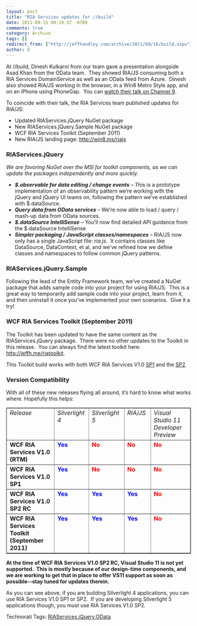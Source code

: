 ```yaml
---
layout: post
title: "RIA Services updates for //build"
date: 2011-09-15 00:19:57 -0700
comments: true
category: Archive
tags: []
redirect_from: ["http://jeffhandley.com/archive/2011/09/16/build.aspx"].aspx
author: 0
---
```

<!-- more -->
<p>At //build, Dinesh Kulkarni from our team gave a presentation alongside Asad Khan from the OData team.  They showed RIA/JS consuming both a RIA Services DomainService as well as an OData feed from Azure.  Dinesh also showed RIA/JS working in the browser, in a Win8 Metro Style app, and on an iPhone using PhoneGap.  You can <a href="http://channel9.msdn.com/Events/BUILD/BUILD2011/TOOL-800T" target="_blank">watch their talk on Channel 9</a>.</p>  <p>To coincide with their talk, the RIA Services team published updates for RIA/JS:</p>  <ul>   <li>Updated RIAServices.jQuery NuGet package </li>    <li>New RIAServices.jQuery.Sample NuGet package </li>    <li>WCF RIA Services Toolkit (September 2011) </li>    <li>New RIA/JS landing page: <a href="http://win8.ms/riajs">http://win8.ms/riajs</a> </li> </ul>  <h3>RIAServices.jQuery</h3>  <p><em>We are favoring NuGet over the MSI for toolkit components, as we can update the packages independently and more quickly.</em></p>  <ul>   <li><b><i>$.observable for data editing / change events</i></b> – This is a prototype implementation of an observability pattern we’re working with the jQuery and jQuery UI teams on, following the pattern we’ve established with $.dataSource. </li>    <li><b><i>Query data from OData services</i></b> – We’re now able to load / query / mash-up data from OData sources. </li>    <li><b><i>$.dataSource IntelliSense</i></b> – You’ll now find detailed API guidance from the $.dataSource IntelliSense </li>    <li><b><i>Simpler packaging / JavaScript classes/namespaces</i></b> – RIA/JS now only has a single JavaScript file: <em>ria.js</em>.  It contains classes like DataSource, DataContext, et al, and we’ve refined how we define classes and namespaces to follow common jQuery patterns. </li> </ul>  <h3>RIAServices.jQuery.Sample</h3>  <p>Following the lead of the Entity Framework team, we’ve created a NuGet package that adds sample code into your project for using RIA/JS.  This is a great way to temporarily add sample code into your project, learn from it, and then uninstall it once you’ve implemented your own scenarios.  Give it a try!</p>  <h3>WCF RIA Services Toolkit (September 2011)</h3>  <p>The Toolkit has been updated to have the same content as the RIAServices.jQuery package.  There were no other updates to the Toolkit in this release.  You can always find the latest toolkit here: <a href="http://jeffh.me/riatoolkit">http://jeffh.me/riatoolkit</a>.</p>  <p>This Toolkit build works with both WCF RIA Services V1.0 <a href="http://go.microsoft.com/fwlink/?LinkId=205085">SP1</a> and the <a href="http://go.microsoft.com/fwlink/?LinkId=215202">SP2</a>.</p>  <h3>Version Compatibility</h3>  <p>With all of these new releases flying all around, it’s hard to know what works where. Hopefully this helps:</p>  <table border="1" cellspacing="0" cellpadding="2" width="1023"><tbody>     <tr>       <td valign="top" width="372"><em>Release</em></td>        <td valign="top" width="110"><em>Silverlight 4</em></td>        <td valign="top" width="145"><em>Silverlight 5</em></td>        <td valign="top" width="120"><em>RIA/JS</em></td>        <td valign="top" width="274"><em>Visual Studio 11 Developer Preview</em></td>     </tr>      <tr>       <td valign="top" width="372"><strong>WCF RIA Services V1.0 (RTM)</strong></td>        <td valign="top" width="110"><strong><font color="#0000ff">Yes</font></strong></td>        <td valign="top" width="145"><strong><font color="#ff0000">No</font></strong></td>        <td valign="top" width="120"><strong><font color="#ff0000">No</font></strong></td>        <td valign="top" width="274"><strong><font color="#ff0000">No</font></strong></td>     </tr>      <tr>       <td valign="top" width="372"><strong>WCF RIA Services V1.0 SP1</strong></td>        <td valign="top" width="110"><strong><font color="#0000ff">Yes</font></strong></td>        <td valign="top" width="145"><strong><font color="#ff0000">No</font></strong></td>        <td valign="top" width="120"><strong><font color="#ff0000">No</font></strong></td>        <td valign="top" width="274"><strong><font color="#ff0000">No</font></strong></td>     </tr>      <tr>       <td valign="top" width="372"><strong>WCF RIA Services V1.0 SP2 RC</strong></td>        <td valign="top" width="110"><strong><font color="#0000ff">Yes</font></strong></td>        <td valign="top" width="145"><strong><font color="#0000ff">Yes</font></strong></td>        <td valign="top" width="120"><strong><font color="#0000ff">Yes</font></strong></td>        <td valign="top" width="274"><strong><font color="#ff0000">No</font></strong></td>     </tr>      <tr>       <td valign="top" width="372"><strong>WCF RIA Services Toolkit (September 2011)</strong></td>        <td valign="top" width="110"><strong><font color="#0000ff">Yes</font></strong></td>        <td valign="top" width="145"><strong><font color="#0000ff">Yes</font></strong></td>        <td valign="top" width="120"><strong><font color="#0000ff">Yes</font></strong></td>        <td valign="top" width="274"><strong><font color="#ff0000">No</font></strong></td>     </tr>   </tbody></table>  <p><strong>At the time of WCF RIA Services V1.0 SP2 RC, Visual Studio 11 is not yet supported.  This is mostly because of our design-time components, and we are working to get that in place to offer VS11 support as soon as possible--stay tuned for updates therein.</strong></p>  <p>As you can see above, if you are building Silverlight 4 applications, you can use RIA Services V1.0 SP1 or SP2.  If you are developing Silverlight 5 applications though, you must use RIA Services V1.0 SP2.</p>  <div style="padding-bottom: 0px; margin: 0px; padding-left: 0px; padding-right: 0px; display: inline; float: none; padding-top: 0px" id="scid:0767317B-992E-4b12-91E0-4F059A8CECA8:cafb8d55-480a-426e-a491-a4c788fde6a8" class="wlWriterEditableSmartContent">Technorati Tags: <a href="http://technorati.com/tags/RIAServices" rel="tag">RIAServices</a>,<a href="http://technorati.com/tags/jQuery" rel="tag">jQuery</a>,<a href="http://technorati.com/tags/OData" rel="tag">OData</a></div>

